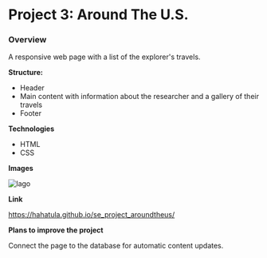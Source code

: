 # Project 3: Around The U.S.

### Overview  

A responsive web page with a list of the explorer's travels.
  
**Structure:**
  
* Header
* Main content with information about the researcher and a gallery of their travels
* Footer

**Technologies**

* HTML
* CSS

**Images**  

![lago](https://github.com/hahatula/se_project_aroundtheus/assets/77620928/def9a165-cc62-438a-a95e-1a7c40344fc6)


**Link**

https://hahatula.github.io/se_project_aroundtheus/

**Plans to improve the project**  
  
Connect the page to the database for automatic content updates.
